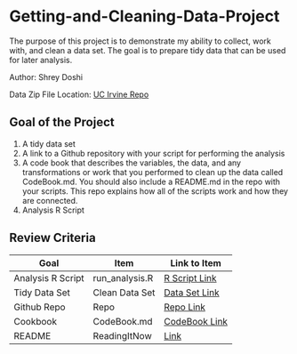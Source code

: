 # Getting-and-Cleaning-Data-Project
The purpose of this project is to demonstrate my ability to collect, work with, and clean a data set. The goal is to prepare tidy data that can be used for later analysis. 

Author: Shrey Doshi  <br />

Data Zip File Location: [UC Irvine Repo](https://d396qusza40orc.cloudfront.net/getdata%2Fprojectfiles%2FUCI%20HAR%20Dataset.zip "Clicking will download the data")

## Goal of the Project
1. A tidy data set 
2. A link to a Github repository with your script for performing the analysis 
3. A code book that describes the variables, the data, and any transformations or work that you performed to clean up the data called CodeBook.md. You should also include a README.md in the repo with your scripts. This repo explains how all of the scripts work and how they are connected.
4. Analysis R Script

## Review Criteria

Goal | Item | Link to Item
--- | --- | ---
Analysis R Script |  run_analysis.R |  [R Script Link](https://github.com/Sshreydoshi/Getting-and-Cleaning-Data-Project/blob/master/run_analysis.R "run_analysis.R")
Tidy Data Set |  Clean Data Set |  [Data Set Link](https://github.com/Sshreydoshi/Getting-and-Cleaning-Data-Project/blob/master/tidyData.txt "tidyData.txt")
Github Repo | Repo |  [Repo Link](https://github.com/Sshreydoshi/Getting-and-Cleaning-Data-Project "Click to go to Repo")
Cookbook | CodeBook.md |  [CodeBook Link](https://github.com/Sshreydoshi/Getting-and-Cleaning-Data-Project/blob/master/CodeBook.md "CodeBook.md")
README | ReadingItNow |  [Link](https://github.com/Sshreydoshi/Getting-and-Cleaning-Data-Project/blob/master/README.md "README.md")
